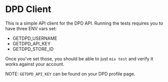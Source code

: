 # DPD Client

This is a simple API client for the DPD API.  Running the tests requires you to
have three ENV vars set:

- GETDPD_USERNAME
- GETDPD_API_KEY
- GETDPD_STORE_ID

Once you've set those, you should be able to just `mix test` and verify it works
against your account.

NOTE: `GETDPD_API_KEY` can be found on your DPD profile page.
